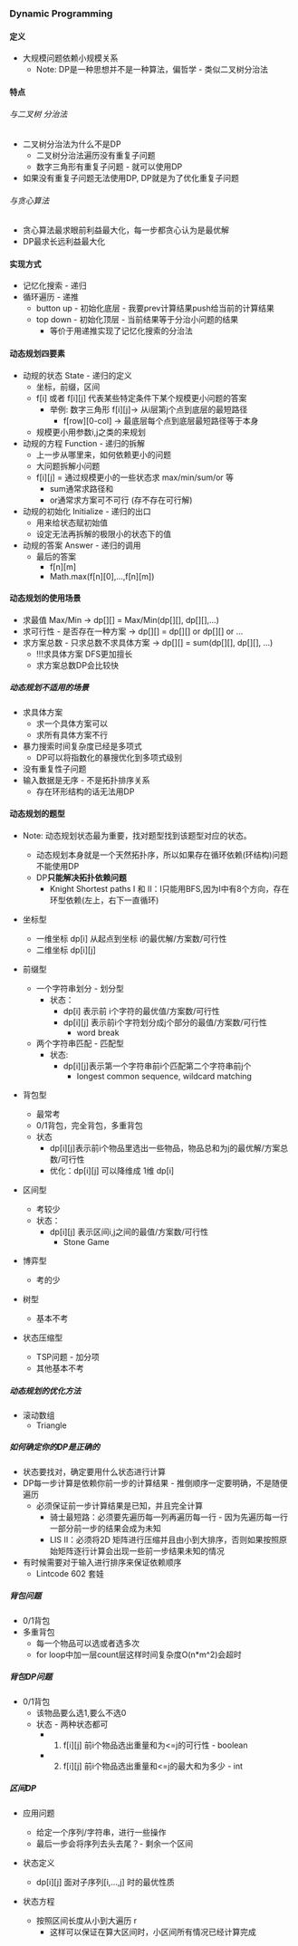 ### Dynamic Programming
#### 定义
- 大规模问题依赖小规模关系
    - Note: DP是一种思想并不是一种算法，偏哲学 - 类似二叉树分治法

#### 特点
###### 与二叉树 分治法
- 二叉树分治法为什么不是DP
    - 二叉树分治法遍历没有重复子问题
    - 数字三角形有重复子问题 - 就可以使用DP
- 如果没有重复子问题无法使用DP, DP就是为了优化重复子问题

###### 与贪心算法
- 贪心算法最求眼前利益最大化，每一步都贪心认为是最优解
- DP最求长远利益最大化

#### 实现方式
- 记忆化搜索 - 递归
- 循环遍历 - 递推
    - button up - 初始化底层 - 我要prev计算结果push给当前的计算结果
    - top down - 初始化顶层 - 当前结果等于分治小问题的结果
        - 等价于用递推实现了记忆化搜索的分治法
    
#### 动态规划四要素
- 动规的状态 State - 递归的定义
    - 坐标，前缀，区间
    - f[i] 或者 f[i][j] 代表某些特定条件下某个规模更小问题的答案
        - 举例: 数字三角形 f[i][j]-> 从i层第j个点到底层的最短路径
            - f[row][0-col] -> 最底层每个点到底层最短路径等于本身
    - 规模更小用参数i,j之类的来规划
- 动规的方程 Function - 递归的拆解
    - 上一步从哪里来，如何依赖更小的问题
    - 大问题拆解小问题
    - f[i][j] = 通过规模更小的一些状态求 max/min/sum/or 等
        - sum通常求路径和
        - or通常求方案可不可行 (存不存在可行解)
- 动规的初始化 Initialize - 递归的出口
    - 用来给状态赋初始值
    - 设定无法再拆解的极限小的状态下的值
- 动规的答案 Answer - 递归的调用
    - 最后的答案
        - f[n][m]
        - Math.max(f[n][0],...,f[n][m])
        
#### 动态规划的使用场景
- 求最值 Max/Min -> dp[][] = Max/Min(dp[][], dp[][],...)
- 求可行性 - 是否存在一种方案 -> dp[][] = dp[][] or dp[][] or ...
- 求方案总数 - 只求总数不求具体方案 -> dp[][] = sum(dp[][], dp[][], ...)
    - !!!求具体方案 DFS更加擅长
    - 求方案总数DP会比较快
    
##### 动态规划不适用的场景
- 求具体方案
    - 求一个具体方案可以
    - 求所有具体方案不行
- 暴力搜索时间复杂度已经是多项式 
    - DP可以将指数化的暴搜优化到多项式级别
- 没有重复性子问题
- 输入数据是无序 - 不是拓扑排序关系
    - 存在环形结构的话无法用DP

#### 动态规划的题型
- Note: 动态规划状态最为重要，找对题型找到该题型对应的状态。
    - 动态规划本身就是一个天然拓扑序，所以如果存在循环依赖(环结构)问题不能使用DP
    - DP**只能解决拓扑依赖问题** 
        - Knight Shortest paths I 和 II：I只能用BFS,因为I中有8个方向，存在环型依赖(左上，右下一直循环)
- 坐标型
    - 一维坐标 dp[i] 从起点到坐标 i的最优解/方案数/可行性
    - 二维坐标 dp[i][j]
- 前缀型
    - 一个字符串划分 - 划分型
        - 状态：
            - dp[i] 表示前 i个字符的最优值/方案数/可行性
            - dp[i][j] 表示前i个字符划分成j个部分的最值/方案数/可行性
                - word break
    - 两个字符串匹配 - 匹配型
        - 状态: 
            - dp[i][j]表示第一个字符串前i个匹配第二个字符串前j个
                - longest common sequence, wildcard matching  
- 背包型
    - 最常考
    - 0/1背包，完全背包，多重背包
    - 状态
        - dp[i][j]表示前i个物品里选出一些物品，物品总和为j的最优解/方案总数/可行性
        - 优化：dp[i][j] 可以降维成 1维 dp[i]
    
- 区间型
    - 考较少
    - 状态：
      - dp[i][j] 表示区间i,j之间的最值/方案数/可行性
        - Stone Game
- 博弈型
    - 考的少
- 树型
    - 基本不考
- 状态压缩型
    - TSP问题 - 加分项
    - 其他基本不考
    
##### 动态规划的优化方法
- 滚动数组
    - Triangle
##### 如何确定你的DP是正确的
- 状态要找对，确定要用什么状态进行计算
- DP每一步计算是依赖你前一步的计算结果 - 推倒顺序一定要明确，不是随便遍历
    - 必须保证前一步计算结果是已知，并且完全计算
        - 骑士最短路：必须要先遍历每一列再遍历每一行 - 因为先遍历每一行一部分前一步的结果会成为未知
        - LIS II：必须将2D 矩阵进行压缩并且由小到大排序，否则如果按照原始矩阵逐行计算会出现一些前一步结果未知的情况
- 有时候需要对于输入进行排序来保证依赖顺序
    - Lintcode 602 套娃 
##### 背包问题
- 0/1背包
- 多重背包
    - 每一个物品可以选或者选多次
    - for loop中加一层count层这样时间复杂度O(n*m^2)会超时



##### 背包DP问题
- 0/1背包
    - 该物品要么选1,要么不选0
    - 状态 - 两种状态都可
        - 1. f[i][j] 前i个物品选出重量和为<=j的可行性 - boolean
        - 2. f[i][j] 前i个物品选出重量和<=j的最大和为多少 - int


##### 区间DP
- 应用问题
    - 给定一个序列/字符串，进行一些操作
    - 最后一步会将序列去头去尾？- 剩余一个区间

- 状态定义
    - dp[i][j] 面对子序列[i,...,j] 时的最优性质
- 状态方程
    - 按照区间长度从小到大遍历 r
        - 这样可以保证在算大区间时，小区间所有情况已经计算完成
